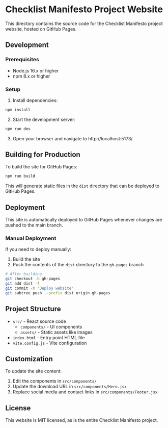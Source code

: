 # Checklist Manifesto Project Website

This directory contains the source code for the Checklist Manifesto project website, hosted on GitHub Pages.

## Development

### Prerequisites

- Node.js 16.x or higher
- npm 8.x or higher

### Setup

1. Install dependencies:

```bash
npm install
```

2. Start the development server:

```bash
npm run dev
```

3. Open your browser and navigate to http://localhost:5173/

## Building for Production

To build the site for GitHub Pages:

```bash
npm run build
```

This will generate static files in the `dist` directory that can be deployed to GitHub Pages.

## Deployment

This site is automatically deployed to GitHub Pages whenever changes are pushed to the main branch. 

### Manual Deployment

If you need to deploy manually:

1. Build the site
2. Push the contents of the `dist` directory to the `gh-pages` branch

```bash
# After building
git checkout -b gh-pages
git add dist -f
git commit -m "Deploy website"
git subtree push --prefix dist origin gh-pages
```

## Project Structure

- `src/` - React source code
  - `components/` - UI components
  - `assets/` - Static assets like images
- `index.html` - Entry point HTML file
- `vite.config.js` - Vite configuration

## Customization

To update the site content:

1. Edit the components in `src/components/`
2. Update the download URL in `src/components/Hero.jsx`
3. Replace social media and contact links in `src/components/Footer.jsx`

## License

This website is MIT licensed, as is the entire Checklist Manifesto project.